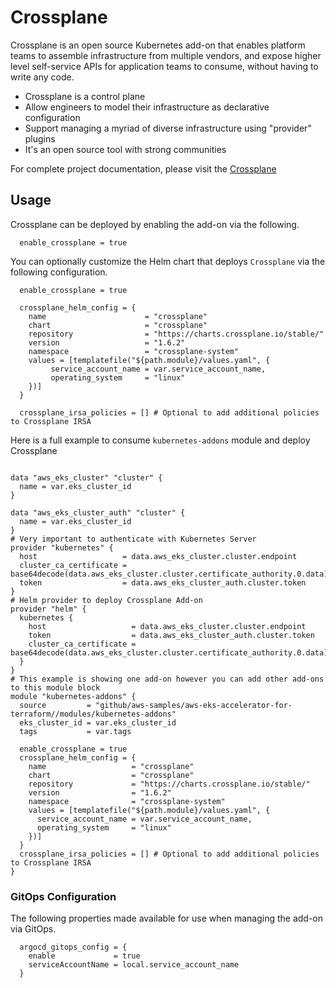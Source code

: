 # Crossplane
Crossplane is an open source Kubernetes add-on that enables platform teams to assemble infrastructure from multiple vendors, and expose higher level self-service APIs for application teams to consume, without having to write any code.

 - Crossplane is a control plane
 - Allow engineers to model their infrastructure as declarative configuration
 - Support managing a myriad of diverse infrastructure using "provider" plugins
 - It's an open source tool with strong communities

For complete project documentation, please visit the [Crossplane](https://crossplane.io/)

## Usage

Crossplane can be deployed by enabling the add-on via the following.

```hcl
  enable_crossplane = true
```

You can optionally customize the Helm chart that deploys `Crossplane` via the following configuration.

```hcl
  enable_crossplane = true

  crossplane_helm_config = {
    name                      = "crossplane"
    chart                     = "crossplane"
    repository                = "https://charts.crossplane.io/stable/"
    version                   = "1.6.2"
    namespace                 = "crossplane-system"
    values = [templatefile("${path.module}/values.yaml", {
         service_account_name = var.service_account_name,
         operating_system     = "linux"
    })]
  }

  crossplane_irsa_policies = [] # Optional to add additional policies to Crossplane IRSA
```

Here is a full example to consume `kubernetes-addons` module and deploy Crossplane

```hcl

data "aws_eks_cluster" "cluster" {
  name = var.eks_cluster_id
}

data "aws_eks_cluster_auth" "cluster" {
  name = var.eks_cluster_id
}
# Very important to authenticate with Kubernetes Server
provider "kubernetes" {
  host                   = data.aws_eks_cluster.cluster.endpoint
  cluster_ca_certificate = base64decode(data.aws_eks_cluster.cluster.certificate_authority.0.data)
  token                  = data.aws_eks_cluster_auth.cluster.token
}
# Helm provider to deploy Crossplane Add-on
provider "helm" {
  kubernetes {
    host                   = data.aws_eks_cluster.cluster.endpoint
    token                  = data.aws_eks_cluster_auth.cluster.token
    cluster_ca_certificate = base64decode(data.aws_eks_cluster.cluster.certificate_authority.0.data)
  }
}
# This example is showing one add-on however you can add other add-ons to this module block
module "kubernetes-addons" {
  source         = "github/aws-samples/aws-eks-accelerator-for-terraform//modules/kubernetes-addons"
  eks_cluster_id = var.eks_cluster_id
  tags           = var.tags

  enable_crossplane = true
  crossplane_helm_config = {
    name                   = "crossplane"
    chart                  = "crossplane"
    repository             = "https://charts.crossplane.io/stable/"
    version                = "1.6.2"
    namespace              = "crossplane-system"
    values = [templatefile("${path.module}/values.yaml", {
      service_account_name = var.service_account_name,
      operating_system     = "linux"
    })]
  }
  crossplane_irsa_policies = [] # Optional to add additional policies to Crossplane IRSA
}
```

### GitOps Configuration
The following properties made available for use when managing the add-on via GitOps.

```
  argocd_gitops_config = {
    enable             = true
    serviceAccountName = local.service_account_name
  }
```
